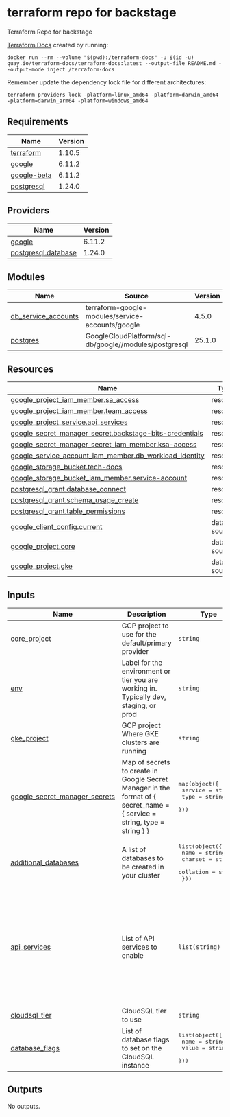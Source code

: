 <!-- BEGIN_TF_DOCS -->
# terraform repo for backstage
Terraform Repo for backstage

[Terraform Docs](https://terraform-docs.io/) created by running:

```Shell
docker run --rm --volume "$(pwd):/terraform-docs" -u $(id -u) quay.io/terraform-docs/terraform-docs:latest --output-file README.md --output-mode inject /terraform-docs
```

Remember update the dependency lock file for different architectures:

```Shell
terraform providers lock -platform=linux_amd64 -platform=darwin_amd64 -platform=darwin_arm64 -platform=windows_amd64
```

## Requirements

| Name | Version |
|------|---------|
| <a name="requirement_terraform"></a> [terraform](#requirement\_terraform) | 1.10.5 |
| <a name="requirement_google"></a> [google](#requirement\_google) | 6.11.2 |
| <a name="requirement_google-beta"></a> [google-beta](#requirement\_google-beta) | 6.11.2 |
| <a name="requirement_postgresql"></a> [postgresql](#requirement\_postgresql) | 1.24.0 |

## Providers

| Name | Version |
|------|---------|
| <a name="provider_google"></a> [google](#provider\_google) | 6.11.2 |
| <a name="provider_postgresql.database"></a> [postgresql.database](#provider\_postgresql.database) | 1.24.0 |

## Modules

| Name | Source | Version |
|------|--------|---------|
| <a name="module_db_service_accounts"></a> [db\_service\_accounts](#module\_db\_service\_accounts) | terraform-google-modules/service-accounts/google | 4.5.0 |
| <a name="module_postgres"></a> [postgres](#module\_postgres) | GoogleCloudPlatform/sql-db/google//modules/postgresql | 25.1.0 |

## Resources

| Name | Type |
|------|------|
| [google_project_iam_member.sa_access](https://registry.terraform.io/providers/hashicorp/google/6.11.2/docs/resources/project_iam_member) | resource |
| [google_project_iam_member.team_access](https://registry.terraform.io/providers/hashicorp/google/6.11.2/docs/resources/project_iam_member) | resource |
| [google_project_service.api_services](https://registry.terraform.io/providers/hashicorp/google/6.11.2/docs/resources/project_service) | resource |
| [google_secret_manager_secret.backstage-bits-credentials](https://registry.terraform.io/providers/hashicorp/google/6.11.2/docs/resources/secret_manager_secret) | resource |
| [google_secret_manager_secret_iam_member.ksa-access](https://registry.terraform.io/providers/hashicorp/google/6.11.2/docs/resources/secret_manager_secret_iam_member) | resource |
| [google_service_account_iam_member.db_workload_identity](https://registry.terraform.io/providers/hashicorp/google/6.11.2/docs/resources/service_account_iam_member) | resource |
| [google_storage_bucket.tech-docs](https://registry.terraform.io/providers/hashicorp/google/6.11.2/docs/resources/storage_bucket) | resource |
| [google_storage_bucket_iam_member.service-account](https://registry.terraform.io/providers/hashicorp/google/6.11.2/docs/resources/storage_bucket_iam_member) | resource |
| [postgresql_grant.database_connect](https://registry.terraform.io/providers/cyrilgdn/postgresql/1.24.0/docs/resources/grant) | resource |
| [postgresql_grant.schema_usage_create](https://registry.terraform.io/providers/cyrilgdn/postgresql/1.24.0/docs/resources/grant) | resource |
| [postgresql_grant.table_permissions](https://registry.terraform.io/providers/cyrilgdn/postgresql/1.24.0/docs/resources/grant) | resource |
| [google_client_config.current](https://registry.terraform.io/providers/hashicorp/google/6.11.2/docs/data-sources/client_config) | data source |
| [google_project.core](https://registry.terraform.io/providers/hashicorp/google/6.11.2/docs/data-sources/project) | data source |
| [google_project.gke](https://registry.terraform.io/providers/hashicorp/google/6.11.2/docs/data-sources/project) | data source |

## Inputs

| Name | Description | Type | Default | Required |
|------|-------------|------|---------|:--------:|
| <a name="input_core_project"></a> [core\_project](#input\_core\_project) | GCP project to use for the default/primary provider | `string` | n/a | yes |
| <a name="input_env"></a> [env](#input\_env) | Label for the environment or tier you are working in. Typically dev, staging, or prod | `string` | n/a | yes |
| <a name="input_gke_project"></a> [gke\_project](#input\_gke\_project) | GCP project Where GKE clusters are running | `string` | n/a | yes |
| <a name="input_google_secret_manager_secrets"></a> [google\_secret\_manager\_secrets](#input\_google\_secret\_manager\_secrets) | Map of secrets to create in Google Secret Manager in the format of { secret\_name = {  service = string, type = string } } | <pre>map(object({<br>    service = string<br>    type    = string<br>  }))</pre> | n/a | yes |
| <a name="input_additional_databases"></a> [additional\_databases](#input\_additional\_databases) | A list of databases to be created in your cluster | <pre>list(object({<br>    name      = string<br>    charset   = string<br>    collation = string<br>  }))</pre> | `[]` | no |
| <a name="input_api_services"></a> [api\_services](#input\_api\_services) | List of API services to enable | `list(string)` | <pre>[<br>  "compute.googleapis.com",<br>  "monitoring.googleapis.com",<br>  "cloudidentity.googleapis.com",<br>  "iam.googleapis.com",<br>  "iap.googleapis.com",<br>  "iamcredentials.googleapis.com",<br>  "sts.googleapis.com",<br>  "secretmanager.googleapis.com",<br>  "sqladmin.googleapis.com"<br>]</pre> | no |
| <a name="input_cloudsql_tier"></a> [cloudsql\_tier](#input\_cloudsql\_tier) | CloudSQL tier to use | `string` | `"db-g1-small"` | no |
| <a name="input_database_flags"></a> [database\_flags](#input\_database\_flags) | List of database flags to set on the CloudSQL instance | <pre>list(object({<br>    name  = string<br>    value = string<br>  }))</pre> | `[]` | no |

## Outputs

No outputs.
<!-- END_TF_DOCS -->
